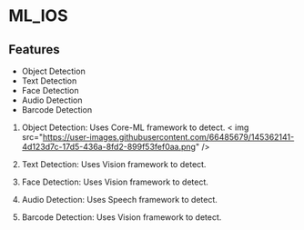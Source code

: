 # ML_IOS

## Features
- Object Detection
- Text Detection
- Face Detection
- Audio Detection
- Barcode Detection


1. Object Detection: Uses Core-ML framework to detect.
< img src="https://user-images.githubusercontent.com/66485679/145362141-4d123d7c-17d5-436a-8fd2-899f53fef0aa.png" />

2. Text Detection: Uses Vision framework to detect.


3. Face Detection: Uses Vision framework to detect.



4. Audio Detection: Uses Speech framework to detect.


5. Barcode Detection: Uses Vision framework to detect.
